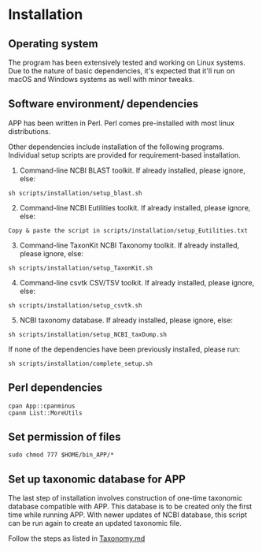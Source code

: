 # Installation

## Operating system

The program has been extensively tested and working on Linux systems. Due to the nature of basic dependencies, it's expected that it'll run on macOS and Windows systems as well with minor tweaks.

##  Software environment/ dependencies
 APP has been written in Perl. Perl comes pre-installed with most linux distributions. 
 
 Other dependencies include installation of the following programs. Individual setup scripts are provided for requirement-based installation.
  
 1. Command-line NCBI BLAST toolkit. If already installed, please ignore, else: 
 ```
sh scripts/installation/setup_blast.sh
```

 2. Command-line NCBI Eutilities toolkit. If already installed, please ignore, else: 
 ```
Copy & paste the script in scripts/installation/setup_Eutilities.txt
```
 
 3. Command-line TaxonKit NCBI Taxonomy toolkit. If already installed, please ignore, else: 
 ```
sh scripts/installation/setup_TaxonKit.sh
```

 4. Command-line csvtk CSV/TSV toolkit. If already installed, please ignore, else: 
 ```
sh scripts/installation/setup_csvtk.sh
```

 5. NCBI taxonomy database. If already installed, please ignore, else: 
 ```
sh scripts/installation/setup_NCBI_taxDump.sh
```

If none of the dependencies have been previously installed, please run: 

```
sh scripts/installation/complete_setup.sh
```
## Perl dependencies

```
cpan App::cpanminus
cpanm List::MoreUtils 
```

## Set permission of files
```
sudo chmod 777 $HOME/bin_APP/*
```
## Set up taxonomic database for APP

The last step of installation involves construction of one-time taxonomic database compatible with APP. This database is to be created only the first time while running APP. With newer updates of NCBI database, this script can be run again to create an updated taxonomic file. 

Follow the steps as listed in [Taxonomy.md](https://github.com/sohamsg90/APP-Alieness-by-Phyletic-Pattern/blob/main/docs/Taxonomy.md) 
